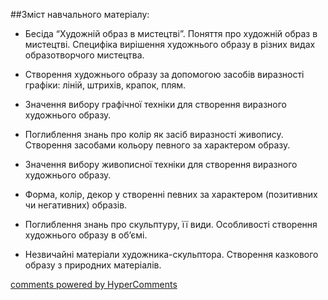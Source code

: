 <div id="hypercomments_widget" class="js-hypercomments-widget invisible"></div>

##Зміст навчального матеріалу:

*	Бесіда “Художній образ в мистецтві”. Поняття про художній образ в мистецтві. Специфіка вирішення художнього образу в різних видах образотворчого мистецтва.

*	Створення художнього образу за допомогою  засобів виразності графіки: ліній, штрихів, крапок, плям.

*	Значення вибору графічної техніки для створення виразного художнього образу. 

*	Поглиблення знань про колір як засіб виразності живопису. Створення засобами кольору певного за характером образу.

*	Значення вибору живописної техніки для створення виразного художнього образу.

*	Форма, колір, декор у створенні  певних за характером (позитивних чи негативних)  образів.

*	Поглиблення знань про скульптуру, її види. Особливості створення художнього образу в об’ємі.

*	Незвичайні матеріали художника-скульптора. Створення казкового образу з природних матеріалів.
 


<div class="js-hypercomments-container">
    <a href="http://hypercomments.com" class="hc-link" title="comments widget">comments powered by HyperComments</a>
</div>